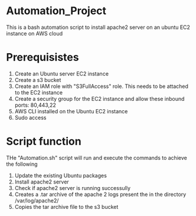 # Automation_Project

This is a bash automation script to install apache2 server on an ubuntu EC2 instance on AWS cloud

# Prerequisistes
1. Create an Ubuntu server EC2 instance
2. Create a s3 bucket
3. Create an IAM role with "S3FullAccess" role. This needs to be attached to the EC2 instance
4. Create a security group for the EC2 instance and allow these inbound ports: 80,443,22
5. AWS CLI installed on the Ubuntu EC2 instance
6. Sudo access

# Script function
THe "Automation.sh" script will run and execute the commands to achieve the following
1. Update the existing Ubuntu packages
2. Install apache2 server
3. Check if apache2 server is running successully
4. Creates a .tar archive of the apache 2 logs present the in the directory /var/log/apache2/
5. Copies the tar archive file to the s3 bucket
